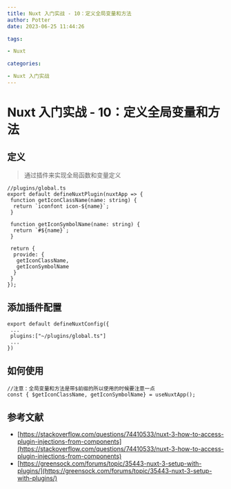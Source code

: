 ```yaml
---
title: Nuxt 入门实战 - 10：定义全局变量和方法
author: Potter
date: 2023-06-25 11:44:26

tags:

- Nuxt

categories:

- Nuxt 入门实战
---
```


# Nuxt 入门实战 - 10：定义全局变量和方法


## 定义

> 通过插件来实现全局函数和变量定义
>

```tsx
//plugins/global.ts
export default defineNuxtPlugin(nuxtApp => {
 function getIconClassName(name: string) {
  return `iconfont icon-${name}`;
 }

 function getIconSymbolName(name: string) {
  return `#${name}`;
 }

 return {
  provide: {
   getIconClassName,
   getIconSymbolName
  }
 }
});
```

## 添加插件配置

```tsx
export default defineNuxtConfig({
 ...
 plugins:["~/plugins/global.ts"]
 ...
})
```

## 如何使用

```tsx
//注意：全局变量和方法是带$前缀的所以使用的时候要注意一点
const { $getIconClassName, getIconSymbolName} = useNuxtApp();
```

## 参考文献

- [https://stackoverflow.com/questions/74410533/nuxt-3-how-to-access-plugin-injections-from-components](https://stackoverflow.com/questions/74410533/nuxt-3-how-to-access-plugin-injections-from-components)
- [https://greensock.com/forums/topic/35443-nuxt-3-setup-with-plugins/](https://greensock.com/forums/topic/35443-nuxt-3-setup-with-plugins/)
